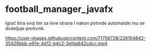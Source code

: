 # football_manager_javafx

Igrač bira svoj tim sa leve strana I nakon potvrde automatski mu se dodeljuje protivnik.

https://user-images.githubusercontent.com/71758728/226104842-35429bbb-e91e-4d12-b4c2-3efda642cdcc.mp4
